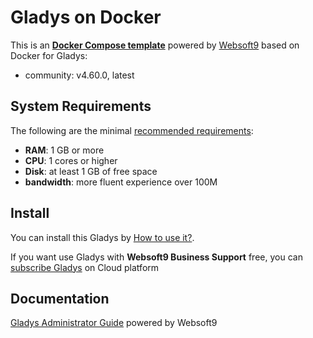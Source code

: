 # Gladys on Docker  

This is an **[Docker Compose template](https://github.com/Websoft9/docker-library)** powered by [Websoft9](https://www.websoft9.com) based on Docker for Gladys:


 - community:  v4.60.0, latest


## System Requirements

The following are the minimal [recommended requirements](https://gladysassistant.com/docs):

* **RAM**: 1 GB or more
* **CPU**: 1 cores or higher
* **Disk**: at least 1 GB of free space
* **bandwidth**: more fluent experience over 100M  

## Install

You can install this Gladys by [How to use it?](https://github.com/Websoft9/docker-library#how-to-use-it).   

If you want use Gladys with **Websoft9 Business Support** free, you can [subscribe Gladys](https://www.websoft9.com/apps) on Cloud platform

## Documentation

[Gladys Administrator Guide](https://support.websoft9.com/docs/gladys) powered by Websoft9